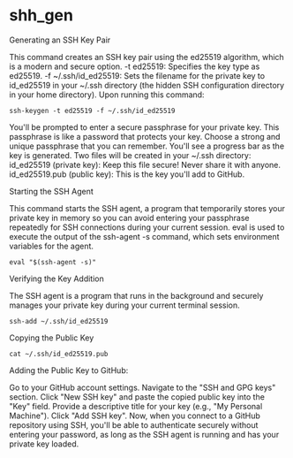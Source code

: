 # shh_gen
Generating an SSH Key Pair 

This command creates an SSH key pair using the ed25519 algorithm, which is a modern and secure option.
-t ed25519: Specifies the key type as ed25519.
-f ~/.ssh/id_ed25519: Sets the filename for the private key to id_ed25519 in your ~/.ssh directory (the hidden SSH configuration directory in your home directory).
Upon running this command:

```
ssh-keygen -t ed25519 -f ~/.ssh/id_ed25519

```
You'll be prompted to enter a secure passphrase for your private key. This passphrase is like a password that protects your key. Choose a strong and unique passphrase that you can remember.
You'll see a progress bar as the key is generated.
Two files will be created in your ~/.ssh directory:
id_ed25519 (private key): Keep this file secure! Never share it with anyone.
id_ed25519.pub (public key): This is the key you'll add to GitHub.

Starting the SSH Agent

This command starts the SSH agent, a program that temporarily stores your private key in memory so you can avoid entering your passphrase repeatedly for SSH connections during your current session.
eval is used to execute the output of the ssh-agent -s command, which sets environment variables for the agent.
```
eval "$(ssh-agent -s)" 
```
Verifying the Key Addition 

The SSH agent is a program that runs in the background and securely manages your private key during your current terminal session.
```
ssh-add ~/.ssh/id_ed25519
```
Copying the Public Key 

```
cat ~/.ssh/id_ed25519.pub
```

Adding the Public Key to GitHub:

Go to your GitHub account settings.
Navigate to the "SSH and GPG keys" section.
Click "New SSH key" and paste the copied public key into the "Key" field.
Provide a descriptive title for your key (e.g., "My Personal Machine").
Click "Add SSH key".
Now, when you connect to a GitHub repository using SSH, you'll be able to authenticate securely without entering your password, as long as the SSH agent is running and has your private key loaded.
